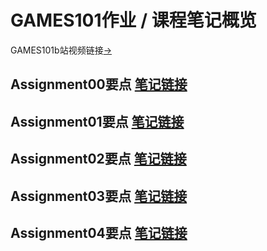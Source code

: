 # GAMES101作业 / 课程笔记概览
GAMES101b站视频链接[->](https://www.bilibili.com/video/BV1X7411F744?spm_id_from=333.337.search-card.all.click)
## Assignment00要点 [笔记链接](Assignment/Assignment00/note.md)

## Assignment01要点 [笔记链接](Assignment/Assignment01/note.md)

## Assignment02要点 [笔记链接](Assignment/Assignment02/note.md)

## Assignment03要点 [笔记链接](Assignment/Assignment03/note.md)

## Assignment04要点 [笔记链接](Assignment/Assignment04/note.md)